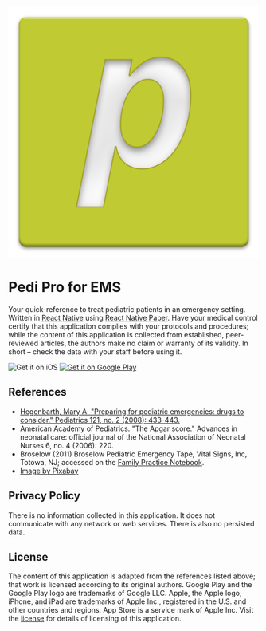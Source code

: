 ![Pedi Pro logo](screenshots/icon@2x.png "Logo Title Text 1")

# Pedi Pro for EMS

Your quick-reference to treat pediatric patients in an emergency setting. Written in [React Native](https://github.com/facebook/react-native) using [React Native Paper](https://github.com/callstack/react-native-paper). Have your medical control certify that this application complies with your protocols and procedures; while the content of this application is collected from established, peer-reviewed articles, the authors make no claim or warranty of its validity. In short – check the data with your staff before using it.

![Get it on iOS](https://devimages-cdn.apple.com/app-store/marketing/guidelines/images/badge-example-preferred.png)
[![Get it on Google Play](https://play.google.com/intl/en_us/badges/images/generic/en_badge_web_generic.png)](https://play.google.com/store/apps/details?id=com.pedipro)

## References

- [Hegenbarth, Mary A. "Preparing for pediatric emergencies: drugs to consider." Pediatrics 121, no. 2 (2008): 433-443.](http://pediatrics.aappublications.org/content/pediatrics/121/2/433.full.pdf)
- American Academy of Pediatrics. "The Apgar score." Advances in neonatal care: official journal of the National Association of Neonatal Nurses 6, no. 4 (2006): 220.
- Broselow (2011) Broselow Pediatric Emergency Tape, Vital Signs, Inc, Totowa, NJ; accessed on the [Family Practice Notebook](https://fpnotebook.com/mobile/ER/Pharm/index.htm).
- [Image by Pixabay](https://www.pexels.com/photo/ambulance-architecture-building-business-263402/)

## Privacy Policy

There is no information collected in this application. It does not communicate with any network or web services. There is also no persisted data.

## License

The content of this application is adapted from the references listed above; that work is licensed according to its original authors. Google Play and the Google Play logo are trademarks of Google LLC. Apple, the Apple logo, iPhone, and iPad are trademarks of Apple Inc., registered in the U.S. and other countries and regions. App Store is a service mark of Apple Inc. Visit the [license](LICENSE.md) for details of licensing of this application.